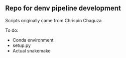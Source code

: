 ## Repo for denv pipeline development

Scripts originally came from Chrispin Chaguza

To do:
- Conda environment
- setup.py
- Actual snakemake
